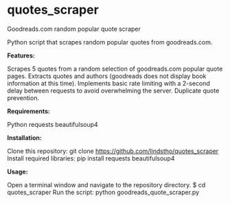 # quotes_scraper
Goodreads.com random popular quote scraper

Python script that scrapes random popular quotes from goodreads.com.

**Features:**

Scrapes 5 quotes from a random selection of goodreads.com popular quote pages.
Extracts quotes and authors (goodreads does not display book information at this time).
Implements basic rate limiting with a 2-second delay between requests to avoid overwhelming the server.
Duplicate quote prevention.

**Requirements:**

Python
requests
beautifulsoup4

**Installation:**

Clone this repository: git clone https://github.com/lindstho/quotes_scraper
Install required libraries: pip install requests beautifulsoup4

**Usage:**

Open a terminal window and navigate to the repository directory.
$ cd quotes_scraper
Run the script: python goodreads_quote_scraper.py
